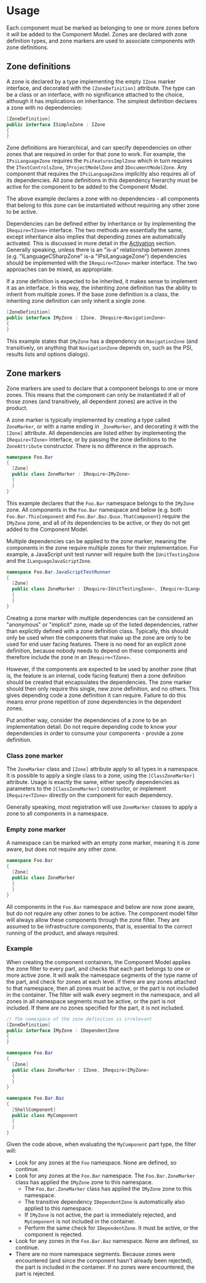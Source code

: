 # Usage

Each component must be marked as belonging to one or more zones before it will be added to the Component Model. Zones are declared with zone definition types, and zone markers are used to associate components with zone definitions.

## Zone definitions

A zone is declared by a type implementing the empty `IZone` marker interface, and decorated with the `[ZoneDefinition]` attribute. The type can be a class or an interface, with no significance attached to the choice, although it has implications on inheritance. The simplest definition declares a zone with no dependencies:

```cs
[ZoneDefinition]
public interface ISimpleZone : IZone
{
}
```

Zone definitions are hierarchical, and can specify dependencies on other zones that are required in order for that zone to work. For example, the `IPsiLanguageZone` requires the `PsiFeaturesImplZone` which in turn requires the `ITextControlsZone`, `IProjectModelZone` and `IDocumentModelZone`. Any component that requires the `IPsiLanguageZone` implicitly also requires all of its dependencies. All zone definitions in this dependency hierarchy must be active for the component to be added to the Component Model.

The above example declares a zone with no dependencies - all components that belong to this zone can be instantiated without requiring any other zone to be active.

Dependencies can be defined either by inheritance or by implementing the `IRequire<TZone>` interface. The two methods are essentially the same, except inheritance also implies that depending zones are automatically activated. This is discussed in more detail in the [Activation](Activation.md) section. Generally speaking, unless there is an "is-a" relationship between zones (e.g. "ILanguageCSharpZone" is-a "IPsiLanguageZone") dependencies should be implemented with the `IRequire<TZone>` marker interface. The two approaches can be mixed, as appropriate.

If a zone definition is expected to be inherited, it makes sense to implement it as an interface. In this way, the inheriting zone definition has the ability to inherit from multiple zones. If the base zone definition is a class, the inheriting zone definition can only inherit a single zone.

```cs
[ZoneDefinition]
public interface IMyZone : IZone, IRequire<NavigationZone>
{
}
```

This example states that `IMyZone` has a dependency on `NavigationZone` (and transitively, on anything that `NavigationZone` depends on, such as the PSI, results lists and options dialogs).

## Zone markers

Zone markers are used to declare that a component belongs to one or more zones. This means that the component can only be instantiated if all of those zones (and transitively, all dependent zones) are active in the product.

A zone marker is typically implemented by creating a type called `ZoneMarker`, or with a name ending in `_ZoneMarker`, and decorating it with the `[Zone]` attribute. All dependencies are listed either by implementing the `IRequire<TZone>` interface, or by passing the zone definitions to the `ZoneAttribute` constructor. There is no difference in the approach.

```cs
namespace Foo.Bar
{
  [Zone]
  public class ZoneMarker : IRequire<IMyZone>
  {
  }
}
```

This example declares that the `Foo.Bar` namespace belongs to the `IMyZone` zone. All components in the `Foo.Bar` namespace and below (e.g. both `Foo.Bar.ThisComponent` and `Foo.Bar.Baz.Quux.ThatComponent`) require the `IMyZone` zone, and all of its dependencies to be active, or they do not get added to the Component Model.

Multiple dependencies can be applied to the zone marker, meaning the components in the zone require multiple zones for their implementation. For example, a JavaScript unit test runner will require both the `IUnitTestingZone` and the `ILanguageJavaScriptZone`.

```cs
namespace Foo.Bar.JavaScriptTestRunner
{
  [Zone]
  public class ZoneMarker : IRequire<IUnitTestingZone>, IRequire<ILanguageJavaScriptZone>
  {
  }
}
```

Creating a zone marker with multiple dependencies can be considered an "anonymous" or "implicit" zone, made up of the listed dependencies, rather than explicitly defined with a zone definition class. Typically, this should only be used when the components that make up the zone are only to be used for end user facing features. There is no need for an explicit zone definition, because nobody needs to depend on these components and therefore include the zone in an `IRequire<TZone>`.

However, if the components are expected to be used by another zone (that is, the feature is an internal, code facing feature) then a zone definition should be created that encapsulates the dependencies. The zone marker should then only require this single, new zone definition, and no others. This gives depending code a zone definition it can require. Failure to do this means error prone repetition of zone dependencies in the dependent zones.

Put another way, consider the dependencies of a zone to be an implementation detail. Do not require depending code to know your dependencies in order to consume your components - provide a zone definition.

### Class zone marker

The `ZoneMarker` class and `[Zone]` attribute apply to all types in a namespace. It is possible to apply a single class to a zone, using the `[ClassZoneMarker]` attribute. Usage is exactly the same, either specify dependencies as parameters to the `[ClassZoneMarker]` constructor, or implement `IRequire<TZone>` directly on the component for each dependency.

Generally speaking, most registration will use `ZoneMarker` classes to apply a zone to all components in a namespace.

### Empty zone marker

A namespace can be marked with an empty zone marker, meaning it is zone aware, but does not require any other zone.

```cs
namespace Foo.Bar
{
  [Zone]
  public class ZoneMarker
  {
  }
}
```

All components in the `Foo.Bar` namespace and below are now zone aware, but do not require any other zones to be active. The component model filter will always allow these components through the zone filter. They are assumed to be infrastructure components, that is, essential to the correct running of the product, and always required.

### Example

When creating the component containers, the Component Model applies the zone filter to every part, and checks that each part belongs to one or more active zone. It will walk the namespace segments of the type name of the part, and check for zones at each level. If there are any zones attached to that namespace, then all zones must be active, or the part is not included in the container. The filter will walk every segment in the namespace, and all zones in all namespace segments must be active, or the part is not included. If there are no zones specified for the part, it is not included.

```cs
// The namespace of the zone definition is irrelevant
[ZoneDefinition]
public interface IMyZone : IDependentZone
{
}

namespace Foo.Bar
{
  [Zone]
  public class ZoneMarker : IZone, IRequire<IMyZone>
  {
  }
}

namespace Foo.Bar.Baz
{
  [ShellComponent]
  public class MyComponent
  {
  }
}
```

Given the code above, when evaluating the `MyComponent` part type, the filter will:

* Look for any zones at the `Foo` namespace. None are defined, so continue.
* Look for any zones at the `Foo.Bar` namespace. The `Foo.Bar.ZoneMarker` class has applied the `IMyZone` zone to this namespace.
  * The `Foo.Bar.ZoneMarker` class has applied the `IMyZone` zone to this namespace.
  * The transitive dependency `IDependentZone` is automatically also applied to this namespace.
  * If `IMyZone` is not active, the part is immediately rejected, and `MyComponent` is not included in the container.
  * Perform the same check for `IDependentZone`. It must be active, or the component is rejected.
* Look for any zones in the `Foo.Bar.Baz` namespace. None are defined, so continue.
* There are no more namespace segments. Because zones were encountered (and since the component hasn't already been rejected), the part is included in the container. If no zones were encountered, the part is rejected.

